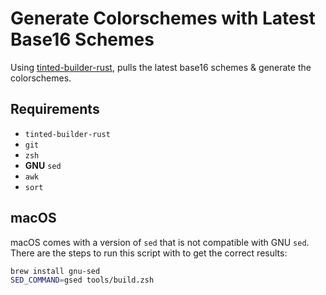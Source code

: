 # Generate Colorschemes with Latest Base16 Schemes

Using [tinted-builder-rust](https://github.com/tinted-theming/tinted-builder-rust), pulls the latest base16 schemes & generate the colorschemes.

## Requirements

* `tinted-builder-rust`
* `git`
* `zsh`
* **GNU** `sed`
* `awk`
* `sort`

## macOS

macOS comes with a version of `sed` that is not compatible with GNU `sed`. There are the steps to run this script with
to get the correct results:

```sh
brew install gnu-sed
SED_COMMAND=gsed tools/build.zsh
```

